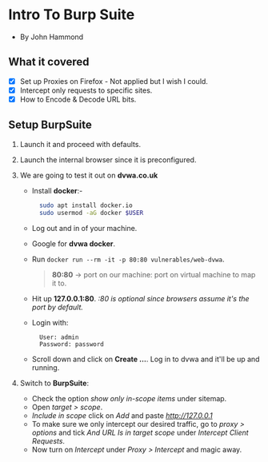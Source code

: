 # Intro To Burp Suite
- By John Hammond

## What it covered
- [x] Set up Proxies on Firefox - Not applied but I wish I could.
- [x] Intercept only requests to specific sites.
- [x] How to Encode & Decode URL bits.

## Setup BurpSuite
1. Launch it and proceed with defaults.
2. Launch the internal browser since it is preconfigured. 
3. We are going to test it out on **dvwa.co.uk**
    - Install **docker**:- 
        ```sh 
          sudo apt install docker.io
          sudo usermod -aG docker $USER
       ```
    - Log out and in of your machine.
    - Google for **dvwa docker**.
    - Run `docker run --rm -it -p 80:80 vulnerables/web-dvwa`.
       > **80:80** -> port on our machine: port on virtual machine to map it to.
     
    - Hit up **127.0.0.1:80**. *:80 is optional since browsers assume it's the port by default.*
    - Login with:
        ```
          User: admin
          Password: password
       ```
      
     - Scroll down and click on **Create …**. Log in to dvwa and it'll be up and running.

4. Switch to **BurpSuite**:
    - Check the option *show only in-scope items* under sitemap.
    - Open *target > scope*.
    - *Include in scope* click on *Add* and paste *http://127.0.0.1*
    - To make sure we only intercept our desired traffic, go to *proxy > options* and tick *And URL Is in target scope* under *Intercept Client Requests*.
    - Now turn on *Intercept* under *Proxy > Intercept* and magic away.


